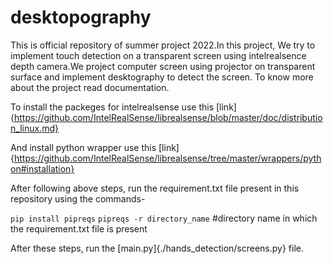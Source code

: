 # desktopography
This is official repository of summer project 2022.In this project, We try to implement touch detection on a transparent screen using intelrealsence depth camera.We project computer screen using projector on transparent surface and implement desktography to detect the screen.
To know more about the project read documentation.

To install the packeges for intelrealsense use this [link]{https://github.com/IntelRealSense/librealsense/blob/master/doc/distribution_linux.md}


And install python wrapper use this [link]{https://github.com/IntelRealSense/librealsense/tree/master/wrappers/python#installation}


After following above steps, run the requirement.txt file present in this repository using the commands-

`pip install pipreqs`
`pipreqs -r directory_name`  #directory name in which the requirement.txt file is present 


After these steps, run the [main.py]{./hands_detection/screens.py} file. 
